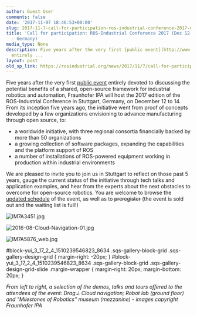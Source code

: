 ```yaml
---
author: Guest User
comments: false
date: '2017-11-07 18:46:53+00:00'
slug: 2017-11-7-call-for-participation-ros-industrial-conference-2017-dec-12-14-stuttgart-germany
title: 'Call for participation: ROS-Industrial Conference 2017 (Dec 12-14, Stuttgart
  - Germany)'
media_type: None
description: Five years after the very first [public event](http://www.ros.org/news/2012/09/11/ROSIndustrialWorkshop.pdf/Flyer_17-10-2012_eng.pdf)
  entirely ...
layout: post
old_sp_link: https://rosindustrial.org/news/2017/11/7/call-for-participation-ros-industrial-conference-2017-dec-12-14-stuttgart-germany
---
```


Five years after the very first [public event](http://www.ros.org/news/2012/09/11/ROSIndustrialWorkshop.pdf/Flyer_17-10-2012_eng.pdf) entirely devoted to discussing the potential benefits of a shared, open-source framework for industrial robotics and automation, Fraunhofer IPA will host the 2017 edition of the ROS-Industrial Conference in Stuttgart, Germany, on December 12 to 14. From its inception five years ago, the initiative went from proof of concepts developed by a few organizations envisioning to advance manufacturing through open source, to:

* a worldwide initiative, with three regional consortia financially backed by more than 50 organizations
* a growing collection of software packages, expanding the capabilities and the platform support of ROS
* a number of installations of ROS-powered equipment working in production within industrial environments

We are pleased to invite you to join us in Stuttgart to reflect on those past 5 years, gauge the current status of the initiative through tech talks and application examples, and hear from the experts about the next obstacles to overcome for open-source robotics. You are welcome to browse the
[updated schedule](http://rosindustrial.org/events/2017/12/12/ros-industrial-conference-2017) of the event, as well as to ~~preregister~~ (the event is sold out and the waiting list is full!)

![IM7A3451.jpg](https://images.squarespace-cdn.com/content/v1/51df34b1e4b08840dcfd2841/1510242388992-6T7JUUTDC38VQO9OWGDV/IM7A3451.jpg)

![2016-08-Cloud-Navigation-01.jpg](https://images.squarespace-cdn.com/content/v1/51df34b1e4b08840dcfd2841/1510242465218-82OFV1ERO6GMGZQN99SO/2016-08-Cloud-Navigation-01.jpg)

![IM7A5876_web.jpg](https://images.squarespace-cdn.com/content/v1/51df34b1e4b08840dcfd2841/1510242994981-JBXA0A3JM0U10KK5O2UM/IM7A5876_web.jpg)

#block-yui\_3\_17\_2\_4\_1510239546823\_8634 .sqs-gallery-block-grid .sqs-gallery-design-grid { margin-right: -20px; }
#block-yui\_3\_17\_2\_4\_1510239546823\_8634 .sqs-gallery-block-grid .sqs-gallery-design-grid-slide .margin-wrapper { margin-right: 20px; margin-bottom: 20px; }

*From left to right, a selection of the demos, talks and tours offered to the attendees of the event: Drag&bot; Cloud navigation; Robot lab (ground floor) and "Milestones of Robotics" museum (mezzanine) - images copyright Fraunhofer IPA*


